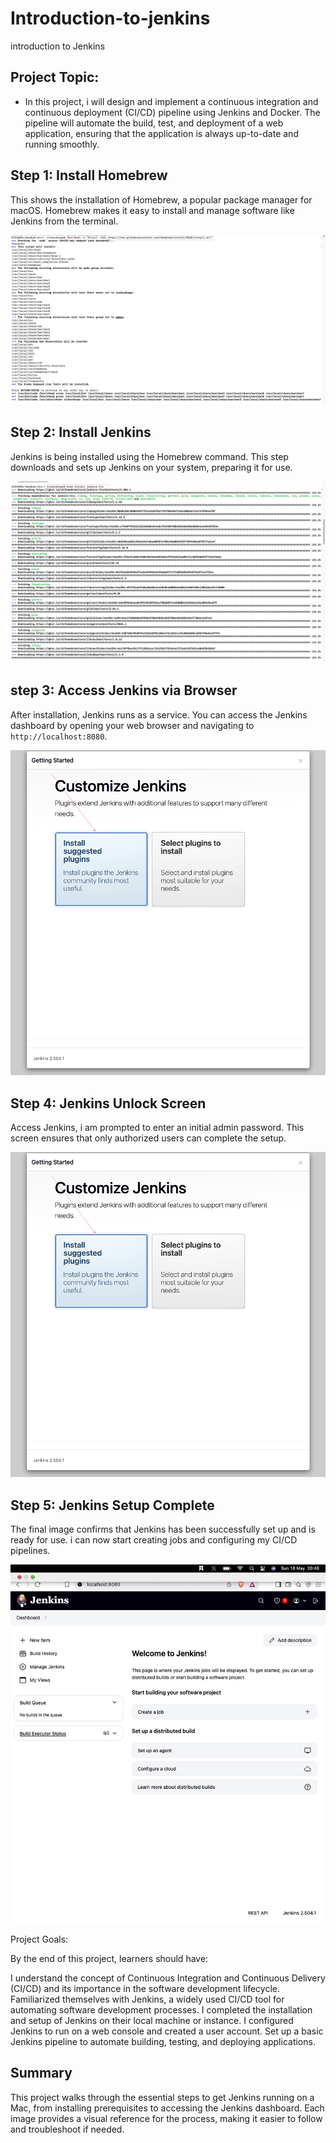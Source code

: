 # Introduction-to-jenkins
introduction to Jenkins

## Project Topic:

- In this project, i will design and implement a continuous integration and continuous deployment (CI/CD) pipeline using Jenkins and Docker. The pipeline will automate the build, test, and deployment of a web application, ensuring that the application is always up-to-date and running smoothly.


## Step 1: Install Homebrew
This shows the installation of Homebrew, a popular package manager for macOS. Homebrew makes it easy to install and manage software like Jenkins from the terminal.

 ![1](./img/1%20install%20homebrew.png)



## Step 2: Install Jenkins
Jenkins is being installed using the Homebrew command. This step downloads and sets up Jenkins on your system, preparing it for use.


![2](./img/2%20install%20jenkins.png)



## step 3: Access Jenkins via Browser  
After installation, Jenkins runs as a service. You can access the Jenkins dashboard by opening your web browser and navigating to `http://localhost:8080`.

![3](./img/4%20jenkins%20access%20via%20browser.png)




## Step 4: Jenkins Unlock Screen 
 Access Jenkins, i am prompted to enter an initial admin password. This screen ensures that only authorized users can complete the setup.


![4](./img/4%20jenkins%20access%20via%20browser.png)

## Step 5: Jenkins Setup Complete
The final image confirms that Jenkins has been successfully set up and is ready for use. i can now start creating jobs and configuring my CI/CD pipelines.

![5](./img/5%20jenkins%20created%20successfully%20.png)


Project Goals:

By the end of this project, learners should have:

I understand the concept of Continuous Integration and Continuous Delivery (CI/CD) and its importance in the software development lifecycle.
Familiarized themselves with Jenkins, a widely used CI/CD tool for automating software development processes.
I completed the installation and setup of Jenkins on their local machine or instance.
I configured Jenkins to run on a web console and created a user account.
Set up a basic Jenkins pipeline to automate building, testing, and deploying applications.


## Summary

This project walks through the essential steps to get Jenkins running on a Mac, from installing prerequisites to accessing the Jenkins dashboard. Each image provides a visual reference for the process, making it easier to follow and troubleshoot if needed.


